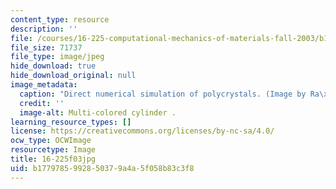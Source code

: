 ```yaml
---
content_type: resource
description: ''
file: /courses/16-225-computational-mechanics-of-materials-fall-2003/b1779785992850379a4a5f058b83c3f8_16-225f03.jpg
file_size: 71737
file_type: image/jpeg
hide_download: true
hide_download_original: null
image_metadata:
  caption: "Direct numerical simulation of polycrystals. (Image by Ra\xFAl Radovitzky.)"
  credit: ''
  image-alt: Multi-colored cylinder .
learning_resource_types: []
license: https://creativecommons.org/licenses/by-nc-sa/4.0/
ocw_type: OCWImage
resourcetype: Image
title: 16-225f03jpg
uid: b1779785-9928-5037-9a4a-5f058b83c3f8
---
```

